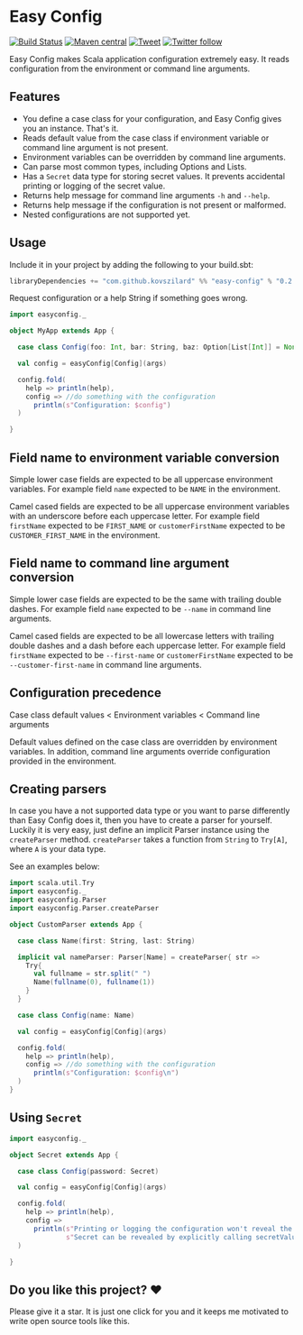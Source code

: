 # Easy Config
[![Build Status](https://travis-ci.org/kovszilard/easy-config.svg?branch=master)](https://travis-ci.org/kovszilard/easy-config)
[![Maven central](https://img.shields.io/maven-central/v/com.github.kovszilard/easy-config_2.12)](https://search.maven.org/search?q=com.github.kovszilard.easy-config)
[![Tweet](https://img.shields.io/twitter/url?style=social&url=https%3A%2F%2Fgithub.com%2Fkovszilard%2Feasy-config)](https://twitter.com/intent/tweet?text=Wow:&url=https%3A%2F%2Fgithub.com%2Fkovszilard%2Feasy-config)
[![Twitter follow](https://img.shields.io/twitter/follow/kovszilard?style=social)](https://twitter.com/intent/follow?screen_name=kovszilard)

Easy Config makes Scala application configuration extremely easy. It reads configuration from the environment or command line arguments.

## Features

* You define a case class for your configuration, and Easy Config gives you an instance. That's it.
* Reads default value from the case class if environment variable or command line argument is not present.
* Environment variables can be overridden by command line arguments.
* Can parse most common types, including Options and Lists.
* Has a `Secret` data type for storing secret values. It prevents accidental printing or logging of the secret value.
* Returns help message for command line arguments `-h` and `--help`.
* Returns help message if the configuration is not present or malformed.
* Nested configurations are not supported yet.


## Usage

Include it in your project by adding the following to your build.sbt:

```scala
libraryDependencies += "com.github.kovszilard" %% "easy-config" % "0.2.1"
```

Request configuration or a help String if something goes wrong.

```scala
import easyconfig._

object MyApp extends App {

  case class Config(foo: Int, bar: String, baz: Option[List[Int]] = None)

  val config = easyConfig[Config](args)

  config.fold(
    help => println(help),
    config => //do something with the configuration
      println(s"Configuration: $config")
  )

}
```
## Field name to environment variable conversion

Simple lower case fields are expected to be all uppercase environment variables. For example field `name` expected to be `NAME` in the environment.

Camel cased fields are expected to be all uppercase environment variables with an underscore before each uppercase letter. For example field `firstName` expected to be `FIRST_NAME` or `customerFirstName` expected to be `CUSTOMER_FIRST_NAME` in the environment.

## Field name to command line argument conversion

Simple lower case fields are expected to be the same with trailing double dashes. For example field `name` expected to be `--name` in command line arguments.

Camel cased fields are expected to be all lowercase letters with trailing double dashes and a dash before each uppercase letter. For example field `firstName` expected to be `--first-name` or `customerFirstName` expected to be `--customer-first-name` in command line arguments.

## Configuration precedence

Case class default values < Environment variables < Command line arguments

Default values defined on the case class are overridden by environment variables. In addition, command line arguments override configuration provided in the environment.

## Creating parsers

In case you have a not supported data type or you want to parse differently than Easy Config does it, then you have to create a parser for yourself. Luckily it is very easy, just define an implicit Parser instance using the `createParser` method. `createParser` takes a function from `String` to `Try[A]`, where `A` is your data type.

See an examples below:

```scala
import scala.util.Try
import easyconfig._
import easyconfig.Parser
import easyconfig.Parser.createParser

object CustomParser extends App {

  case class Name(first: String, last: String)

  implicit val nameParser: Parser[Name] = createParser{ str =>
    Try{
      val fullname = str.split(" ")
      Name(fullname(0), fullname(1))
    }
  }

  case class Config(name: Name)

  val config = easyConfig[Config](args)

  config.fold(
    help => println(help),
    config => //do something with the configuration
      println(s"Configuration: $config\n")
  )
}
```

## Using `Secret`

```scala
import easyconfig._

object Secret extends App {

  case class Config(password: Secret)

  val config = easyConfig[Config](args)

  config.fold(
    help => println(help),
    config =>
      println(s"Printing or logging the configuration won't reveal the secret: $config\n" +
              s"Secret can be revealed by explicitly calling secretValue: ${config.password.secretValue}")
  )

}

```

## Do you like this project? ❤️

Please give it a star. It is just one click for you and it keeps me motivated to write open source tools like this.
